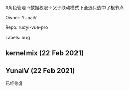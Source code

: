 #角色管理->数据权限->父子联动模式下全选只选中了根节点

Owner: YunaiV

Repo: ruoyi-vue-pro

Labels: bug 

## kernelmix (22 Feb 2021)



## YunaiV (22 Feb 2021)

已经修复

